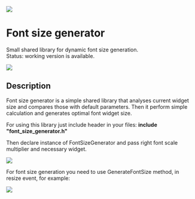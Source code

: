 <img src='https://travis-ci.org/OrdinaryMind/Font-Size-Generator.svg?branch=invention'>


# Font size generator

Small shared library for dynamic font size generation.
<br>
Status: working version is available.

<img src='https://github.com/OrdinaryMind/Font-Size-Generator/blob/master/Readme/font_size_generator.gif'>

## Description

Font size generator is a simple shared library that analyses current
widget size and compares those with default parameters. Then it perform
simple calculation and generates optimal font widget size.

For using this library just include header in your files:
**include "font_size_generator.h"**

Then declare instance of FontSizeGenerator and pass right font scale
multiplier and necessary widget.

<img src='https://github.com/OrdinaryMind/Font-Size-Generator/blob/master/Readme/FontSizeGenerator%20declaration.png'>

For font size generation you need to use GenerateFontSize method, in
resize event, for example:

<img src='https://github.com/OrdinaryMind/Font-Size-Generator/blob/master/Readme/FontSizeGenerator%20usage.png'>


